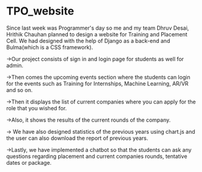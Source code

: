 # TPO_website
Since last week was Programmer's day so me and my team Dhruv Desai, Hrithik Chauhan planned to design a website for Training and Placement Cell. We had designed with the help of Django as a back-end and Bulma(which is a CSS framework).

->Our project consists of sign in and login page for students as well for admin.

->Then comes the upcoming events section where the students can login for the events such as Training for Internships, Machine Learning, AR/VR and so on.

->Then it displays the list of current companies where you can apply for the role that you wished for.

->Also, it shows the results of the current rounds of the company.

-> We have also designed statistics of the previous years using chart.js and the user can also download the report of previous years.

->Lastly, we have implemented a chatbot so that the students can ask any questions regarding placement and current companies rounds, tentative dates or package.



